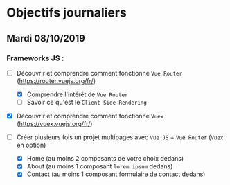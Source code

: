 # Objectifs journaliers

## Mardi 08/10/2019


### Frameworks JS : 

  * [ ] Découvrir et comprendre comment fonctionne `Vue Router` (https://router.vuejs.org/fr/)
    * [x] Comprendre l'intérêt de `Vue Router`
    * [ ] Savoir ce qu'est le `Client Side Rendering`

  * [x] Découvrir et comprendre comment fonctionne `Vuex` (https://vuex.vuejs.org/fr/)

  * [ ] Créer plusieurs fois un projet multipages avec `Vue JS` + `Vue Router` (`Vuex` en option)
    * [x] Home (au moins 2 composants de votre choix dedans)
    * [x] About (au moins 1 composant `lorem ipsum` dedans)
    * [x] Contact (au moins 1 composant formulaire de contact dedans)
